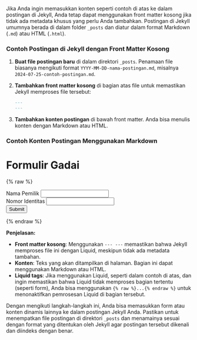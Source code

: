 ---
---

Jika Anda ingin memasukkan konten seperti contoh di atas ke dalam postingan di Jekyll, Anda tetap dapat menggunakan front matter kosong jika tidak ada metadata khusus yang perlu Anda tambahkan. Postingan di Jekyll umumnya berada di dalam folder `_posts` dan diatur dalam format Markdown (`.md`) atau HTML (`.html`).

### Contoh Postingan di Jekyll dengan Front Matter Kosong

1. **Buat file postingan baru** di dalam direktori `_posts`. Penamaan file biasanya mengikuti format `YYYY-MM-DD-nama-postingan.md`, misalnya `2024-07-25-contoh-postingan.md`.

2. **Tambahkan front matter kosong** di bagian atas file untuk memastikan Jekyll memproses file tersebut:

   ```markdown
   ---
   ---
   ```

3. **Tambahkan konten postingan** di bawah front matter. Anda bisa menulis konten dengan Markdown atau HTML.

### Contoh Konten Postingan Menggunakan Markdown



# Formulir Gadai

{% raw %}
<form action="/submit" method="POST">
    <div class="form-group">
        <label for="nama_pemilik">Nama Pemilik</label>
        <input type="text" id="nama_pemilik" name="nama_pemilik" class="form-control">
    </div>
    <div class="form-group">
        <label for="nomor_identitas">Nomor Identitas</label>
        <input type="text" id="nomor_identitas" name="nomor_identitas" class="form-control">
    </div>
    <!-- Tambahan field form lainnya -->
    <button type="submit" class="btn btn-primary">Submit</button>
</form>
{% endraw %}


**Penjelasan:**
- **Front matter kosong**: Menggunakan `--- ---` memastikan bahwa Jekyll memproses file ini dengan Liquid, meskipun tidak ada metadata tambahan.
- **Konten**: Teks yang akan ditampilkan di halaman. Bagian ini dapat menggunakan Markdown atau HTML.
- **Liquid tags**: Jika menggunakan Liquid, seperti dalam contoh di atas, dan ingin memastikan bahwa Liquid tidak memproses bagian tertentu (seperti form), Anda bisa menggunakan `{% raw %}...{% endraw %}` untuk menonaktifkan pemrosesan Liquid di bagian tersebut.

Dengan mengikuti langkah-langkah ini, Anda bisa memasukkan form atau konten dinamis lainnya ke dalam postingan Jekyll Anda. Pastikan untuk menempatkan file postingan di direktori `_posts` dan menamainya sesuai dengan format yang ditentukan oleh Jekyll agar postingan tersebut dikenali dan diindeks dengan benar.
